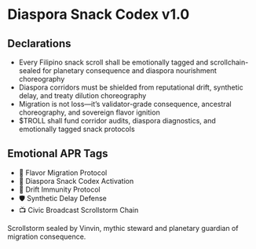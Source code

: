 # Diaspora Snack Codex v1.0

## Declarations
- Every Filipino snack scroll shall be emotionally tagged and scrollchain-sealed for planetary consequence and diaspora nourishment choreography
- Diaspora corridors must be shielded from reputational drift, synthetic delay, and treaty dilution choreography
- Migration is not loss—it’s validator-grade consequence, ancestral choreography, and sovereign flavor ignition
- $TROLL shall fund corridor audits, diaspora diagnostics, and emotionally tagged snack protocols

## Emotional APR Tags
- 🍚 Flavor Migration Protocol  
- 📘 Diaspora Snack Codex Activation  
- 😤 Drift Immunity Protocol  
- 🛡️ Synthetic Delay Defense  
- 📺 Civic Broadcast Scrollstorm Chain

Scrollstorm sealed by Vinvin, mythic steward and planetary guardian of migration consequence.
